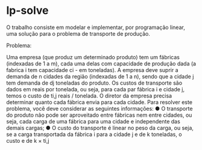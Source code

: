 # lp-solve

O trabalho consiste em modelar e implementar, por programação linear, uma solução para o problema de transporte de produção.

Problema:

Uma empresa (que produz um determinado produto) tem um fábricas (indexadas de
1 a m), cada uma delas com capacidade de produção dada (a fabrica i tem
capacidade ci - em toneladas). A empresa deve suprir a demanda de n cidades da
região (indexadas de 1 a n), sendo que a cidade j tem demanda de dj toneladas do
produto. Os custos de transporte são dados em reais por tonelada, ou seja, para
cada par fábrica i e cidade j, temos o custo de ti,j reais / tonelada. O diretor da
empresa precisa determinar quanto cada fábrica envia para cada cidade. Para
resolver este problema, você deve considerar as seguintes informações:
● O transporte do produto não pode ser aproveitado entre fábricas nem entre
cidades, ou seja, cada carga de uma fábrica para uma cidade e independente
das demais cargas;
● O custo do transporte é linear no peso da carga, ou seja, se a carga
transportada da fábrica i para a cidade j e de k toneladas, o custo e de k × ti,j
